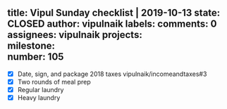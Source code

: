 title:	Vipul Sunday checklist | 2019-10-13
state:	CLOSED
author:	vipulnaik
labels:	
comments:	0
assignees:	vipulnaik
projects:	
milestone:	
number:	105
--
- [x] Date, sign, and package 2018 taxes vipulnaik/incomeandtaxes#3
- [x] Two rounds of meal prep
- [x] Regular laundry
- [x] Heavy laundry
